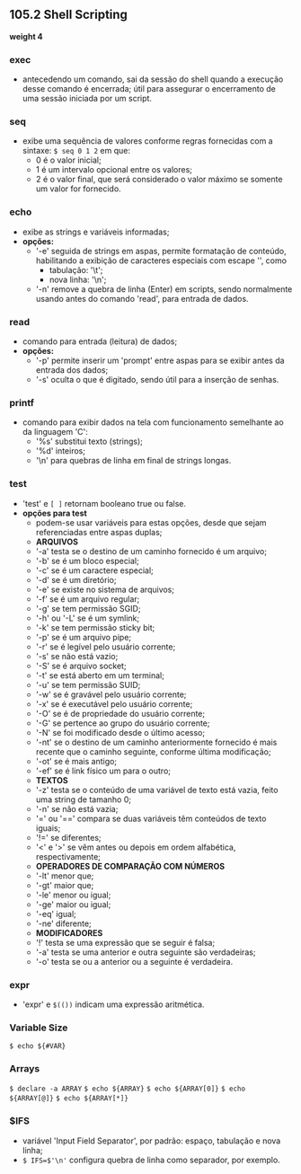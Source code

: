 ## 105.2 Shell Scripting
__weight 4__


### exec
- antecedendo um comando, sai da sessão do shell quando a execução desse comando é encerrada; útil para assegurar o encerramento de uma sessão iniciada por um script.

### seq
- exibe uma sequência de valores conforme regras fornecidas com a sintaxe:
 ```$ seq 0 1 2``` em que:
	- 0 é o valor inicial;
	- 1 é um intervalo opcional entre os valores;
	- 2 é o valor final, que será considerado o valor máximo se somente um valor for fornecido.

### echo
- exibe as strings e variáveis informadas;
- __opções:__ 
	- '-e' seguida de strings em aspas, permite formatação de conteúdo, habilitando a exibição de caracteres especiais com escape '\', como
		- tabulação: '\t';
		- nova linha: '\n';
	- '-n' remove a quebra de linha (Enter) em scripts, sendo normalmente usando antes do comando 'read', para entrada de dados.

### read
- comando para entrada (leitura) de dados;
- __opções:__
	- '-p' permite inserir um 'prompt' entre aspas para se exibir antes da entrada dos dados;
	- '-s' oculta o que é digitado, sendo útil para a inserção de senhas.

### printf
- comando para exibir dados na tela com funcionamento semelhante ao da linguagem 'C':
	- '%s' substitui texto \(strings);
	- '%d' inteiros;
	- '\n' para quebras de linha em final de strings longas.

### test
- 'test' e ```[ ]``` retornam booleano true ou false.
- __opções para test__
	- podem-se usar variáveis para estas opções, desde que sejam referenciadas entre aspas duplas;
	- __ARQUIVOS__	
	- '-a' testa se o destino de um caminho fornecido é um arquivo;
	- '-b' se é um bloco especial;
	- '-c' se é um caractere especial;
	- '-d' se é um diretório;
	- '-e' se existe no sistema de arquivos;
	- '-f' se é um arquivo regular;
	- '-g' se tem permissão SGID;
	- '-h' ou '-L' se é um symlink;
	- '-k' se tem permissão sticky bit;
	- '-p' se é um arquivo pipe;
	- '-r' se é legível pelo usuário corrente;
	- '-s' se não está vazio;
	- '-S' se é arquivo socket;
	- '-t' se está aberto em um terminal;
	- '-u' se tem permissão SUID;
	- '-w' se é gravável pelo usuário corrente;
	- '-x' se é executável pelo usuário corrente;
	- '-O' se é de propriedade do usuário corrente;
	- '-G' se pertence ao grupo do usuário corrente;
	- '-N' se foi modificado desde o último acesso;
	- '-nt' se o destino de um caminho anteriormente fornecido é mais recente que o caminho seguinte, conforme última modificação;
	- '-ot' se é mais antigo;
	- '-ef' se é link físico um para o outro;
	- __TEXTOS__
	- '-z' testa se o conteúdo de uma variável de texto está vazia, feito uma string de tamanho 0;
	- '-n' se não está vazia;
	- '=' ou '==' compara se duas variáveis têm conteúdos de texto iguais;
	- '!=' se diferentes;
	- '<' e '>' se vêm antes ou depois em ordem alfabética, respectivamente;
	- __OPERADORES DE COMPARAÇÃO COM NÚMEROS__
	- '-lt' menor que;
	- '-gt' maior que;
	- '-le' menor ou igual;
	- '-ge' maior ou igual;
	- '-eq' igual;
	- '-ne' diferente;
	- __MODIFICADORES__
	- '!' testa se uma expressão que se seguir é falsa;
	- '-a' testa se uma anterior e outra seguinte são verdadeiras;
	- '-o' testa se ou a anterior ou a seguinte é verdadeira.

### expr
- 'expr' e ```$(())``` indicam uma expressão aritmética.

### Variable Size
 ```$ echo ${#VAR}```

### Arrays
 ```$ declare -a ARRAY```
 ```$ echo ${ARRAY}```
 ```$ echo ${ARRAY[0]}```
 ```$ echo ${ARRAY[@]}``` ```$ echo ${ARRAY[*]}```

### $IFS
- variável 'Input Field Separator', por padrão: espaço, tabulação e nova linha;
- ```$ IFS=$'\n'``` configura quebra de linha como separador, por exemplo.